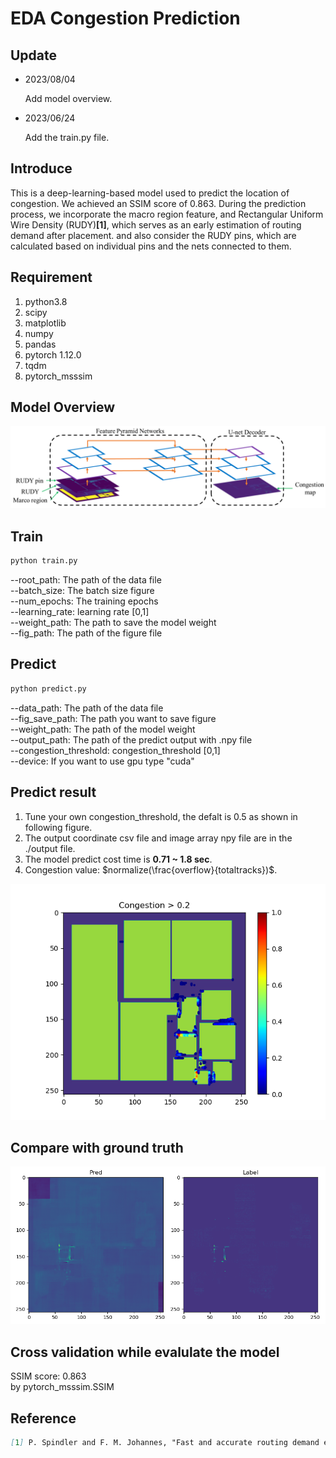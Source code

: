 # EDA Congestion Prediction
## Update
- 2023/08/04

  Add model overview.
- 2023/06/24

  Add the train.py file.
## Introduce
This is a deep-learning-based model used to predict the location of congestion. We achieved an SSIM score of 0.863. During the prediction process, we incorporate the macro region feature, and Rectangular Uniform Wire Density (RUDY)**[1]**, which serves as an early estimation of routing demand after placement. and also consider the RUDY pins, which are calculated based on individual pins and the nets connected to them.
## Requirement
1. python3.8
2. scipy
3. matplotlib
4. numpy
5. pandas
6. pytorch 1.12.0
7. tqdm
8. pytorch_msssim
## Model Overview
![image](https://github.com/ycchen218/EDA-Congestion-Prediction/blob/master/git_image/congestion_model.png)
## Train
```markdown
python train.py
```
--root_path: The path of the data file <br>
--batch_size: The batch size figure <br>
--num_epochs: The training epochs <br>
--learning_rate: learning rate [0,1] <br>
--weight_path: The path to save the model weight <br>
--fig_path: The path of the figure file <br>
## Predict
```markdown
python predict.py
```
--data_path: The path of the data file <br>
--fig_save_path: The path you want to save figure <br>
--weight_path: The path of the model weight <br>
--output_path: The path of the predict output with .npy file <br>
--congestion_threshold: congestion_threshold [0,1] <br>
--device: If you want to use gpu type "cuda" <br>
## Predict result
1. Tune your own congestion_threshold, the defalt is 0.5 as shown in following figure.
2. The output coordinate csv file and image array npy file are in the ./output file.
3. The model predict cost time is **0.71 ~ 1.8 sec**.
4. Congestion value: $normalize(\frac{overflow}{totaltracks})$.


![image](https://github.com/ycchen218/EDA-Congestion-Prediction/blob/master/save_img/congestion_0.2.png)
## Compare with ground truth
![image](https://github.com/ycchen218/EDA-Congestion-Prediction/blob/master/git_image/compare1.png)
## Cross validation while evalulate the model
SSIM score: 0.863 <br>
by pytorch_msssim.SSIM
## Reference
```markdown
[1] P. Spindler and F. M. Johannes, "Fast and accurate routing demand estimation for efficient routability-driven placement," *Design, Automation & Test in Europe Conference & Exhibition*, pp. 1-6, 2007.
```
